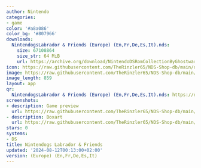 ```yaml
---
author: Nintendo
categories:
- game
color: '#a8a086'
color_bg: '#807966'
downloads:
  NintendogsLabrador & Friends (Europe) (En,Fr,De,Es,It).nds:
    size: 67108864
    size_str: 64 MiB
    url: https://archive.org/download/NintendoDSRomCollectionByGhostware/NintendogsLabrador%20%26%20Friends%20%28Europe%29%20%28En%2CFr%2CDe%2CEs%2CIt%29.nds
icon: https://raw.githubusercontent.com/TheRinzler65/NDS-Shop-db/main/docs/assets/images/icons/nintendongslabrador.png
image: https://raw.githubusercontent.com/TheRinzler65/NDS-Shop-db/main/docs/assets/images/icons/nintendongslabrador.png
image_length: 859
layout: app
qr:
  NintendogsLabrador & Friends (Europe) (En,Fr,De,Es,It).nds: https://db-NDS-Shop-db.netlify.app/assets/images/qr/nintendogslabrador--friends-europe-enfrdeesit-nds.png
screenshots:
- description: Game preview
  url: https://raw.githubusercontent.com/TheRinzler65/NDS-Shop-db/main/docs/assets/images/screenshots/nintendogslabrador/nintendogslabrador.png
- description: Boxart
  url: https://raw.githubusercontent.com/TheRinzler65/NDS-Shop-db/main/docs/assets/images/boxart/NintendogsLabrador%20%26%20Friends%20(Europe)%20(En%2CFr%2CDe%2CEs%2CIt).nds.png
stars: 0
systems:
- DS
title: Nintendogs Labrador & Friends
updated: '2024-08-12T00:13:00+02:00'
version: (Europe) (En,Fr,De,Es,It)
---
```

